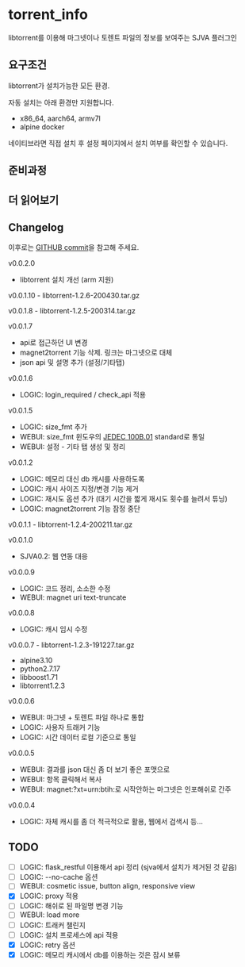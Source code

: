 # torrent_info

libtorrent를 이용해 마그넷이나 토렌트 파일의 정보를 보여주는 SJVA 플러그인

## 요구조건

libtorrent가 설치가능한 모든 환경.

자동 설치는 아래 환경만 지원합니다.

- x86_64, aarch64, armv7l
- alpine docker

네이티브라면 직접 설치 후 설정 페이지에서 설치 여부를 확인할 수 있습니다.

## 준비과정

## 더 읽어보기

## Changelog

이후로는 [GITHUB commit](https://github.com/wiserain/torrent_info/commits/master)을 참고해 주세요.

v0.0.2.0

- libtorrent 설치 개선 (arm 지원)

v0.0.1.10 - libtorrent-1.2.6-200430.tar.gz

v0.0.1.8 - libtorrent-1.2.5-200314.tar.gz

v0.0.1.7

- api로 접근하던 UI 변경
- magnet2torrent 기능 삭제. 링크는 마그넷으로 대체
- json api 및 설명 추가 (설정/기타탭)

v0.0.1.6

- LOGIC: login_required / check_api 적용

v0.0.1.5

- LOGIC: size_fmt 추가
- WEBUI: size_fmt 윈도우의 [JEDEC 100B.01](https://superuser.com/a/938259) standard로 통일
- WEBUI: 설정 - 기타 탭 생성 및 정리

v0.0.1.2

- LOGIC: 메모리 대신 db 캐시를 사용하도록
- LOGIC: 캐시 사이즈 지정/변경 기능 제거
- LOGIC: 재시도 옵션 추가 (대기 시간을 짧게 재시도 횟수를 늘려서 튜닝)
- LOGIC: magnet2torrent 기능 잠정 중단

v0.0.1.1 - libtorrent-1.2.4-200211.tar.gz

v0.0.1.0

- SJVA0.2: 웹 연동 대응

v0.0.0.9

- LOGIC: 코드 정리, 소소한 수정
- WEBUI: magnet uri text-truncate

v0.0.0.8

- LOGIC: 캐시 임시 수정

v0.0.0.7 - libtorrent-1.2.3-191227.tar.gz

- alpine3.10
- python2.7.17
- libboost1.71
- libtorrent1.2.3

v0.0.0.6

- WEBUI: 마그넷 + 토렌트 파일 하나로 통합
- LOGIC: 사용자 트래커 기능
- LOGIC: 시간 데이터 로컬 기준으로 통일

v0.0.0.5

- WEBUI: 결과를 json 대신 좀 더 보기 좋은 포맷으로
- WEBUI: 항목 클릭해서 복사
- WEBUI: magnet:?xt=urn:btih:로 시작안하는 마그넷은 인포해쉬로 간주

v0.0.0.4

- LOGIC: 자체 캐시를 좀 더 적극적으로 활용, 웹에서 검색시 등...

## TODO

- [ ] LOGIC: flask_restful 이용해서 api 정리 (sjva에서 설치가 제거된 것 같음)
- [ ] LOGIC: --no-cache 옵션
- [ ] WEBUI: cosmetic issue, button align, responsive view
- [x] LOGIC: proxy 적용
- [ ] LOGIC: 해쉬로 된 파일명 변경 기능
- [ ] WEBUI: load more
- [ ] LOGIC: 트래커 챌린지
- [ ] LOGIC: 설치 프로세스에 api 적용
- [x] LOGIC: retry 옵션
- [x] LOGIC: 메모리 캐시에서 db를 이용하는 것은 잠시 보류

